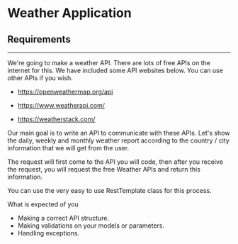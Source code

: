 # Weather Application

## Requirements

---

We're going to make a weather API. There are lots of free APIs on the internet for this. We have included some API websites below. You can use other APIs if you wish.

- https://openweathermap.org/api

- https://www.weatherapi.com/

- https://weatherstack.com/

Our main goal is to write an API to communicate with these APIs. Let's show the daily, weekly and monthly weather report according to the country / city information that we will get from the user.

The request will first come to the API you will code, then after you receive the request, you will request the free Weather APIs and return this information.

You can use the very easy to use RestTemplate class for this process.

What is expected of you

- Making a correct API structure.
- Making validations on your models or parameters.
- Handling exceptions.
